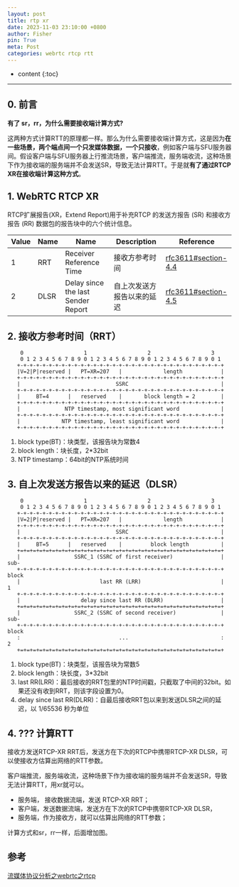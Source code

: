 ```yaml
---
layout: post
title: rtp xr
date: 2023-11-03 23:10:00 +0800
author: Fisher
pin: True
meta: Post
categories: webrtc rtcp rtt
---
```



* content
{:toc}

---

## 0. 前言

**有了 sr，rr，为什么需要接收端计算方式?**

这两种方式计算RTT的原理都一样。那么为什么需要接收端计算方式，这是因为**在一些场景，两个端点间一个只发媒体数据，一个只接收**，例如客户端与SFU服务器间。假设客户端与SFU服务器上行推流场景，客户端推流，服务端收流，这种场景下作为接收端的服务端并不会发送SR，导致无法计算RTT。于是就**有了通过RTCP XR在接收端计算这种方式**。



## 1. WebRTC RTCP XR 

RTCP扩展报告(XR，Extend Report)用于补充RTCP 的发送方报告 (SR) 和接收方报告 (RR) 数据包的报告块中的六个统计信息。

| Value | Name | Name                               | Description                | Reference                                                    |
| ----- | ---- | ---------------------------------- | -------------------------- | ------------------------------------------------------------ |
| 1     | RRT  | Receiver Reference Time            | 接收方参考时间             | [rfc3611#section-4.4](https://tools.ietf.org/html/rfc3611#section-4.4) |
| 2     | DLSR | Delay since the last Sender Report | 自上次发送方报告以来的延迟 | [rfc3611#section-4.5](https://tools.ietf.org/html/rfc3611#section-4.5) |



## 2. 接收方参考时间（RRT）

```less
    0                   1                   2                   3
    0 1 2 3 4 5 6 7 8 9 0 1 2 3 4 5 6 7 8 9 0 1 2 3 4 5 6 7 8 9 0 1
   +-+-+-+-+-+-+-+-+-+-+-+-+-+-+-+-+-+-+-+-+-+-+-+-+-+-+-+-+-+-+-+-+
   |V=2|P|reserved |   PT=XR=207   |             length            |
   +-+-+-+-+-+-+-+-+-+-+-+-+-+-+-+-+-+-+-+-+-+-+-+-+-+-+-+-+-+-+-+-+
   |                              SSRC                             |
   +-+-+-+-+-+-+-+-+-+-+-+-+-+-+-+-+-+-+-+-+-+-+-+-+-+-+-+-+-+-+-+-+
   |     BT=4      |   reserved    |       block length = 2        |
   +-+-+-+-+-+-+-+-+-+-+-+-+-+-+-+-+-+-+-+-+-+-+-+-+-+-+-+-+-+-+-+-+
   |              NTP timestamp, most significant word             |
   +-+-+-+-+-+-+-+-+-+-+-+-+-+-+-+-+-+-+-+-+-+-+-+-+-+-+-+-+-+-+-+-+
   |             NTP timestamp, least significant word             |
   +-+-+-+-+-+-+-+-+-+-+-+-+-+-+-+-+-+-+-+-+-+-+-+-+-+-+-+-+-+-+-+-+
```

1. block type(BT)：块类型，该报告块为常数4
2. block length：块长度，2*32bit
3. NTP timestamp：64bit的NTP系统时间



## 3. 自上次发送方报告以来的延迟（DLSR）

```less
    0                   1                   2                   3
    0 1 2 3 4 5 6 7 8 9 0 1 2 3 4 5 6 7 8 9 0 1 2 3 4 5 6 7 8 9 0 1
   +-+-+-+-+-+-+-+-+-+-+-+-+-+-+-+-+-+-+-+-+-+-+-+-+-+-+-+-+-+-+-+-+
   |V=2|P|reserved |   PT=XR=207   |             length            |
   +-+-+-+-+-+-+-+-+-+-+-+-+-+-+-+-+-+-+-+-+-+-+-+-+-+-+-+-+-+-+-+-+
   |                              SSRC                             |
   +-+-+-+-+-+-+-+-+-+-+-+-+-+-+-+-+-+-+-+-+-+-+-+-+-+-+-+-+-+-+-+-+
   |     BT=5      |   reserved    |         block length          |
   +=+=+=+=+=+=+=+=+=+=+=+=+=+=+=+=+=+=+=+=+=+=+=+=+=+=+=+=+=+=+=+=+
   |                 SSRC_1 (SSRC of first receiver)               | sub-
   +-+-+-+-+-+-+-+-+-+-+-+-+-+-+-+-+-+-+-+-+-+-+-+-+-+-+-+-+-+-+-+-+ block
   |                         last RR (LRR)                         |   1
   +-+-+-+-+-+-+-+-+-+-+-+-+-+-+-+-+-+-+-+-+-+-+-+-+-+-+-+-+-+-+-+-+
   |                   delay since last RR (DLRR)                  |
   +=+=+=+=+=+=+=+=+=+=+=+=+=+=+=+=+=+=+=+=+=+=+=+=+=+=+=+=+=+=+=+=+
   |                 SSRC_2 (SSRC of second receiver)              | sub-
   +-+-+-+-+-+-+-+-+-+-+-+-+-+-+-+-+-+-+-+-+-+-+-+-+-+-+-+-+-+-+-+-+ block
   :                               ...                             :   2
   +=+=+=+=+=+=+=+=+=+=+=+=+=+=+=+=+=+=+=+=+=+=+=+=+=+=+=+=+=+=+=+=+
```

1. block type(BT)：块类型，该报告块为常数5
2. block length：块长度，3*32bit
3. last RR(LRR)：最后接收的RRT包里的NTP时间戳，只截取了中间的32bit。如果还没有收到RRT，则该字段设置为0。
4. delay since last RR(DLRR)：自最后接收RRT包以来到发送DLSR之间的延迟，以 1/65536 秒为单位

## 4. ??? 计算RTT

接收方发送RTCP-XR RRT后，发送方在下次的RTCP中携带RTCP-XR DLSR，可以使接收方估算出网络的RTT参数。

客户端推流，服务端收流，这种场景下作为接收端的服务端并不会发送SR，导致无法计算RTT，用xr就可以。

- 服务端， 接收数据流端，发送 RTCP-XR RRT； 
- 客户端，发送数据流端，发送方在下次的RTCP中携带RTCP-XR DLSR，
- 服务端，作为接收方，就可以估算出网络的RTT参数；

计算方式和sr，rr一样，后面增加图。



## 参考

[流媒体协议分析之webrtc之rtcp](https://blog.csdn.net/u012794472/article/details/128286482)

